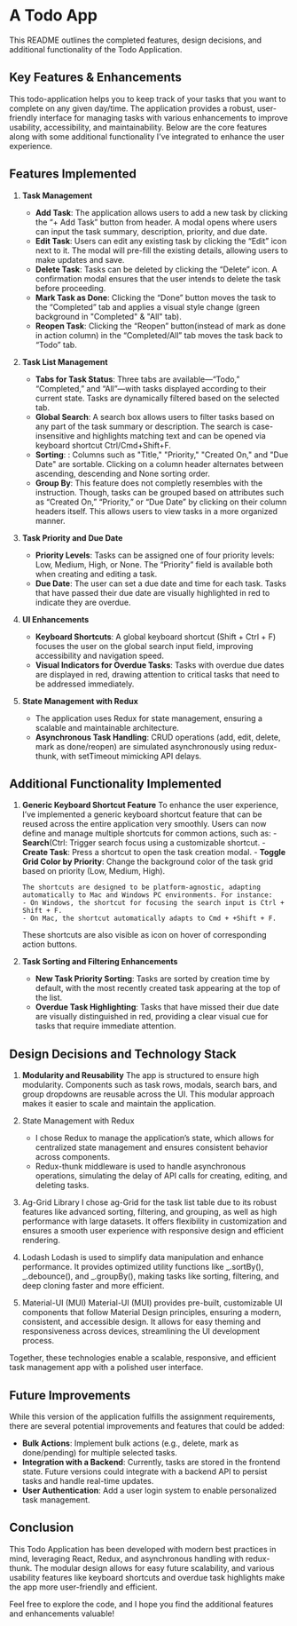 # A Todo App

This README outlines the completed features, design decisions, and additional functionality of the Todo Application.

## Key Features & Enhancements

This todo-application helps you to keep track of your tasks that you want to complete on any given day/time. The application provides a robust, user-friendly interface for managing tasks with various enhancements to improve usability, accessibility, and maintainability. Below are the core features along with some additional functionality I’ve integrated to enhance the user experience.

## Features Implemented

1. **Task Management**

   - **Add Task**: The application allows users to add a new task by clicking the “+ Add Task” button from header. A modal opens where users can input the task summary, description, priority, and due date.
   - **Edit Task**: Users can edit any existing task by clicking the “Edit” icon next to it. The modal will pre-fill the existing details, allowing users to make updates and save.
   - **Delete Task**: Tasks can be deleted by clicking the “Delete” icon. A confirmation modal ensures that the user intends to delete the task before proceeding.
   - **Mark Task as Done**: Clicking the “Done” button moves the task to the “Completed” tab and applies a visual style change (green background in "Completed" & "All" tab).
   - **Reopen Task**: Clicking the “Reopen” button(instead of mark as done in action column) in the “Completed/All” tab moves the task back to “Todo” tab.

2. **Task List Management**

   - **Tabs for Task Status**: Three tabs are available—“Todo,” “Completed,” and “All”—with tasks displayed according to their current state. Tasks are dynamically filtered based on the selected tab.
   - **Global Search**: A search box allows users to filter tasks based on any part of the task summary or description. The search is case-insensitive and highlights matching text and can be opened via keyboard shortcut Ctrl/Cmd+Shift+F.
   - **Sorting**: : Columns such as "Title," "Priority," "Created On," and "Due Date" are sortable. Clicking on a column header alternates between ascending, descending and None sorting order.
   - **Group By**: This feature does not completly resembles with the instruction. Though, tasks can be grouped based on attributes such as “Created On,” “Priority,” or “Due Date” by clicking on their column headers itself. This allows users to view tasks in a more organized manner.

3. **Task Priority and Due Date**

   - **Priority Levels**: Tasks can be assigned one of four priority levels: Low, Medium, High, or None. The “Priority” field is available both when creating and editing a task.
   - **Due Date**: The user can set a due date and time for each task. Tasks that have passed their due date are visually highlighted in red to indicate they are overdue.

4. **UI Enhancements**

   - **Keyboard Shortcuts**: A global keyboard shortcut (Shift + Ctrl + F) focuses the user on the global search input field, improving accessibility and navigation speed.
   - **Visual Indicators for Overdue Tasks**: Tasks with overdue due dates are displayed in red, drawing attention to critical tasks that need to be addressed immediately.

5. **State Management with Redux**
   - The application uses Redux for state management, ensuring a scalable and maintainable architecture.
   - **Asynchronous Task Handling**: CRUD operations (add, edit, delete, mark as done/reopen) are simulated asynchronously using redux-thunk, with setTimeout mimicking API delays.

## Additional Functionality Implemented

1.  **Generic Keyboard Shortcut Feature**
    To enhance the user experience, I’ve implemented a generic keyboard shortcut feature that can be reused across the entire application very smoothly. Users can now define and manage multiple shortcuts for common actions, such as: - **Search**(Ctrl: Trigger search focus using a customizable shortcut. - **Create Task**: Press a shortcut to open the task creation modal. - **Toggle Grid Color by Priority**: Change the background color of the task grid based on priority (Low, Medium, High).

        The shortcuts are designed to be platform-agnostic, adapting automatically to Mac and Windows PC environments. For instance:
        - On Windows, the shortcut for focusing the search input is Ctrl + Shift + F.
        - On Mac, the shortcut automatically adapts to Cmd + +Shift + F.

    These shortcuts are also visible as icon on hover of corresponding action buttons.

2.  **Task Sorting and Filtering Enhancements**
    - **New Task Priority Sorting**: Tasks are sorted by creation time by default, with the most recently created task appearing at the top of the list.
    - **Overdue Task Highlighting**: Tasks that have missed their due date are visually distinguished in red, providing a clear visual cue for tasks that require immediate attention.

## Design Decisions and Technology Stack

1.  **Modularity and Reusability**
    The app is structured to ensure high modularity. Components such as task rows, modals, search bars, and group dropdowns are reusable across the UI. This modular approach makes it easier to scale and maintain the application.
2.  State Management with Redux
    - I chose Redux to manage the application’s state, which allows for centralized state management and ensures consistent behavior across components.
    - Redux-thunk middleware is used to handle asynchronous operations, simulating the delay of API calls for creating, editing, and deleting tasks.
3.  Ag-Grid Library
    I chose ag-Grid for the task list table due to its robust features like advanced sorting, filtering, and grouping, as well as high performance with large datasets. It offers flexibility in customization and ensures a smooth user experience with responsive design and efficient rendering.

4.  Lodash
    Lodash is used to simplify data manipulation and enhance performance. It provides optimized utility functions like _.sortBy(), _.debounce(), and \_.groupBy(), making tasks like sorting, filtering, and deep cloning faster and more efficient.

5.  Material-UI (MUI)
    Material-UI (MUI) provides pre-built, customizable UI components that follow Material Design principles, ensuring a modern, consistent, and accessible design. It allows for easy theming and responsiveness across devices, streamlining the UI development process.

Together, these technologies enable a scalable, responsive, and efficient task management app with a polished user interface.

## Future Improvements

While this version of the application fulfills the assignment requirements, there are several potential improvements and features that could be added:

- **Bulk Actions**: Implement bulk actions (e.g., delete, mark as done/pending) for multiple selected tasks.
- **Integration with a Backend**: Currently, tasks are stored in the frontend state. Future versions could integrate with a backend API to persist tasks and handle real-time updates.
- **User Authentication**: Add a user login system to enable personalized task management.

## Conclusion

This Todo Application has been developed with modern best practices in mind, leveraging React, Redux, and asynchronous handling with redux-thunk. The modular design allows for easy future scalability, and various usability features like keyboard shortcuts and overdue task highlights make the app more user-friendly and efficient.

Feel free to explore the code, and I hope you find the additional features and enhancements valuable!
